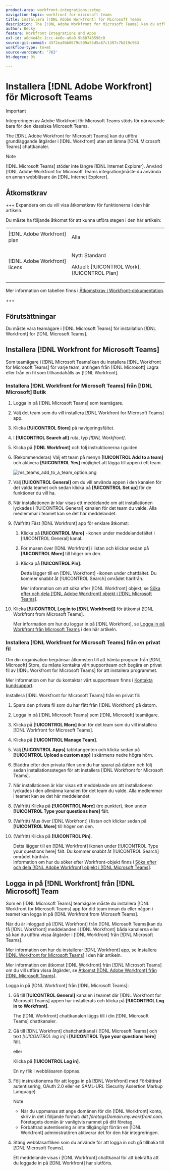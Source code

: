 ```yaml
---
product-area: workfront-integrations;setup
navigation-topic: workfront-for-microsoft-teams
title: Installera [!DNL Adobe Workfront] för Microsoft Teams
description: The [!DNL Adobe Workfront for Microsoft Teams] kan du utföra grundläggande åtgärder i [!DNL Workfront] utan att lämna [!DNL Microsoft Teams] chattkanaler.
author: Becky
feature: Workfront Integrations and Apps
exl-id: a8d4e48c-1ccc-4e6e-a0a0-9b68748590c0
source-git-commit: 4572ea9bb0679c599a55d5a87c1397c7b819c963
workflow-type: tm+mt
source-wordcount: '763'
ht-degree: 0%

---
```


# Installera [!DNL Adobe Workfront] för Microsoft Teams

<!-- Audited: 1/2024 -->

>[!IMPORTANT]
>
>Integreringen av Adobe Workfront för Microsoft Teams stöds för närvarande bara för den klassiska Microsoft Teams.


The [!DNL Adobe Workfront for Microsoft Teams] kan du utföra grundläggande åtgärder i [!DNL Workfront] utan att lämna [!DNL Microsoft Teams] chattkanaler.

>[!NOTE]
>
>[!DNL Microsoft Teams] stöder inte längre [!DNL Internet Explorer]. Använd [!DNL Adobe Workfront for Microsoft Teams integration]måste du använda en annan webbläsare än [!DNL Internet Explorer].


## Åtkomstkrav

+++ Expandera om du vill visa åtkomstkrav för funktionerna i den här artikeln.

Du måste ha följande åtkomst för att kunna utföra stegen i den här artikeln:

<table style="table-layout:auto"> 
 <col> 
 <col> 
 <tbody> 
  <tr> 
   <td role="rowheader">[!DNL Adobe Workfront] plan</td> 
   <td> <p>Alla</p> </td> 
  </tr> 
  <tr> 
   <td role="rowheader">[!DNL Adobe Workfront] licens</td> 
   <td><p>Nytt: Standard</p>
    <p>Aktuell: [!UICONTROL Work], [!UICONTROL Plan]</p> </td> 
  </tr> 
 </tbody> 
</table>

Mer information om tabellen finns i [Åtkomstkrav i Workfront-dokumentation](/help/quicksilver/administration-and-setup/add-users/access-levels-and-object-permissions/access-level-requirements-in-documentation.md).

+++

## Förutsättningar

Du måste vara teamägare i [!DNL Microsoft Teams] för installation [!DNL Workfront] for [!DNL Microsoft Teams].

## Installera [!DNL Workfront for Microsoft Teams]

Som teamägare i [!DNL Microsoft Teams]kan du installera [!DNL Workfront for Microsoft Teams] för varje team, antingen från [!DNL Microsoft] Lagra eller från en fil som tillhandahålls av [!DNL Workfront].

### Installera [!DNL Workfront for Microsoft Teams] från [!DNL Microsoft] Butik

1. Logga in på [!DNL Microsoft Teams] som teamägare.
1. Välj det team som du vill installera [!DNL Workfront for Microsoft Teams] app.
1. Klicka **[!UICONTROL Store]** på navigeringsfältet.

1. I **[!UICONTROL Search all]** ruta, typ *[!DNL Workfront]*.

1. Klicka på **[!DNL Workfront]** och följ instruktionerna i guiden.
1. (Rekommenderas) Välj ett team på menyn **[!UICONTROL Add to a team]** och aktivera **[!UICONTROL Yes]** möjlighet att lägga till appen i ett team.

   ![ms_teams_add_to_a_team_option.png](assets/ms-teams-add-to-a-team-option-350x122.png)

1. Välj **[!UICONTROL General]** om du vill använda appen i den kanalen för det valda teamet och sedan klicka på **[!UICONTROL Set up]** för de funktioner du vill ha.

1. När installationen är klar visas ett meddelande om att installationen lyckades i [!UICONTROL General] kanalen för det team du valde. Alla medlemmar i teamet kan se det här meddelandet.
1. (Valfritt) Fäst [!DNL Workfront] app för enklare åtkomst:

   1. Klicka på **[!UICONTROL More]** -ikonen under meddelandefältet i [!UICONTROL General] kanal.

   1. För musen över [!DNL Workfront] i listan och klickar sedan på **[!UICONTROL More]** till höger om den.

   1. Klicka på **[!UICONTROL Pin]**.

      Detta lägger till en [!DNL Workfront] -ikonen under chattfältet. Du kommer snabbt åt [!UICONTROL Search] området härifrån.

      Mer information om att söka efter [!DNL Workfront] objekt, se [Söka efter och dela [!DNL Adobe Workfront] objekt i [!DNL Microsoft Teams]](../../workfront-integrations-and-apps/using-workfront-with-microsoft-teams/search-for-and-share-wf-items-in-ms-teams.md).

1. Klicka **[!UICONTROL Log in to [!DNL Workfront]]** för åtkomst [!DNL Workfront from Microsoft Teams].

   Mer information om hur du loggar in på [!DNL Workfront], se [Logga in på Workfront från Microsoft Teams](#log-in-to-workfront-from-microsoft-teams) i den här artikeln.

### Installera [!DNL Workfront for Microsoft Teams] från en privat fil

Om din organisation begränsar åtkomsten till att hämta program från [!DNL Microsoft] Store, du måste kontakta vårt supportteam och begära en privat fil av [!DNL Workfront for Microsoft Teams] för att installera programmet.

Mer information om hur du kontaktar vårt supportteam finns i [Kontakta kundsupport](../../workfront-basics/tips-tricks-and-troubleshooting/contact-customer-support.md).

Installera [!DNL Workfront for Microsoft Teams] från en privat fil:

1. Spara den privata fil som du har fått från [!DNL Workfront] på datorn.
1. Logga in på [!DNL Microsoft Teams] som [!DNL Microsoft] teamägare.
1. Klicka på **[!UICONTROL More]** ikon för det team som du vill installera [!DNL Workfront for Microsoft Teams].

1. Klicka på **[!UICONTROL Manage Team]**.
1. Välj **[!UICONTROL Apps]** tabbtangenten och klicka sedan på **[!UICONTROL Upload a custom app]** i skärmens nedre högra hörn.

1. Bläddra efter den privata filen som du har sparat på datorn och följ sedan installationsstegen för att installera [!DNL Workfront for Microsoft Teams].
1. När installationen är klar visas ett meddelande om att installationen lyckades i den allmänna kanalen för det team du valde. Alla medlemmar i teamet kan se det här meddelandet.
1. (Valfritt) Klicka på **[!UICONTROL More]** (tre punkter), ikon under **[!UICONTROL Type your questions here]** fält.

1. (Valfritt) Mus över [!DNL Workfront] i listan och klickar sedan på **[!UICONTROL More]** till höger om den.

1. (Valfritt) Klicka på **[!UICONTROL Pin]**.

   Detta lägger till en [!DNL Workfront] ikonen under [!UICONTROL Type your questions here] fält. Du kommer snabbt åt [!UICONTROL Search] området härifrån.\
   Information om hur du söker efter Workfront-objekt finns i [Söka efter och dela [!DNL Adobe Workfront] objekt i [!DNL Microsoft Teams]](../../workfront-integrations-and-apps/using-workfront-with-microsoft-teams/search-for-and-share-wf-items-in-ms-teams.md).

## Logga in på [!DNL Workfront] från [!DNL Microsoft] Team

Som en [!DNL Microsoft Teams] teamägare måste du installera [!DNL Workfront for Microsoft Teams] app för ditt team innan du eller någon i teamet kan logga in på [!DNL Workfront from Microsoft Teams].

När du är inloggad på [!DNL Workfront] från [!DNL Microsoft Teams]kan du få [!DNL Workfront] meddelanden i [!DNL Workfront] båda kanalerna eller så kan du utföra vissa åtgärder i [!DNL Workfront] från [!DNL Microsoft Teams].

Mer information om hur du installerar [!DNL Workfront] app, se [Installera [!DNL Workfront for Microsoft Teams]](#install-workfront-for-microsoft-teams) i den här artikeln.

Mer information om åtkomst [!DNL Workfront] från [!DNL Microsoft Teams] om du vill utföra vissa åtgärder, se [Åtkomst [!DNL Adobe Workfront] från [!DNL Microsoft Teams]](../../workfront-integrations-and-apps/using-workfront-with-microsoft-teams/access-workfront-from-ms-teams.md).

Logga in på [!DNL Workfront] från [!DNL Microsoft Teams]:

1. Gå till **[!UICONTROL General]** kanalen i teamet där [!DNL Workfront for Microsoft Teams] appen har installerats och klicka på **[!UICONTROL Log in to Workfront]**.

   The [!DNL Workfront] chattkanalen läggs till i din [!DNL Microsoft Teams] chattkanaler.

1. Gå till [!DNL Workfront] chattchattkanal i [!DNL Microsoft Teams] och text *[!UICONTROL log in]* i **[!UICONTROL Type your questions here]** fält.

   eller

   Klicka på **[!UICONTROL Log in]**.

   En ny flik i webbläsaren öppnas.

1. Följ instruktionerna för att logga in på [!DNL Workfront] med Förbättrad autentisering, OAuth 2.0 eller en SAML-URL (Security Assertion Markup Language).

   >[!NOTE]
   >
   >* När du uppmanas att ange domänen för din [!DNL Workfront] konto, skriv in det i följande format: *ditt företagsDomain.my.workfront.com*. Företagets domän är vanligtvis namnet på ditt företag.
   >* Förbättrad autentisering är inte tillgängligt förrän en [!DNL Workfront] administratören aktiverar det för den här integreringen.


1. Stäng webbläsarfliken som du använde för att logga in och gå tillbaka till [!DNL Microsoft Teams].

   Ett meddelande visas i [!DNL Workfront] chattkanal för att bekräfta att du loggade in på [!DNL Workfront] har slutförts.
